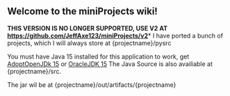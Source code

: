 ## Welcome to the miniProjects wiki!


**THIS VERSION IS NO LONGER SUPPORTED, USE V2 AT https://github.com/JeffAxe123/miniProjects/v2***
I have ported a bunch of projects, which I will always store at {projectname}/pysrc

You must have Java 15 installed for this application to work, get [AdoptOpenJDk 15](https://github.com/AdoptOpenJDK/openjdk15-binaries/releases/download/jdk-15.0.2%2B7/OpenJDK15U-jdk_x64_windows_hotspot_15.0.2_7.msi)
or [OracleJDK 15](https://www.oracle.com/uk/java/technologies/javase-jdk15-downloads.html)
The Java Source is also availiable at {projectname}/src.

The jar wil be at {projectname}/out/artifacts/{projectname}
